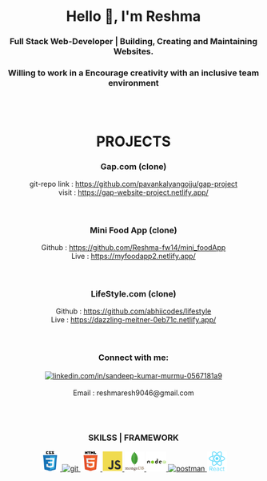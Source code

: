 <h1 align="center">Hello 👋, I'm Reshma</h1>
<div align="center"><h3 align="center">Full Stack Web-Developer | Building, Creating and Maintaining Websites.</h3>
<h3 align="center">Willing to work in a Encourage creativity with an inclusive team environment </h3>

<br/>
<br/>
  <h1 align="center">PROJECTS</h1>

<h3>Gap.com (clone) </h3>

git-repo link : https://github.com/pavankalyangojju/gap-project
<br/>
visit : https://gap-website-project.netlify.app/
<br/>
  <br/>
  <br/>
  <h3 >Mini Food App (clone)</h3>

Github : https://github.com/Reshma-fw14/mini_foodApp
    <br/>
Live : https://myfoodapp2.netlify.app/
<br/>
<br/>
<br/>
  <h3 >LifeStyle.com (clone)</h3>

Github : https://github.com/abhiicodes/lifestyle
  <br/>
Live : https://dazzling-meitner-0eb71c.netlify.app/
<br/>
<br/>
<br/>




<h3 align="center" >Connect with me:</h3>
<!-- <p align="left"> -->
<a href="https://www.linkedin.com/in/reshma-a8a871189/" target="blank"><img align="center" src="https://raw.githubusercontent.com/rahuldkjain/github-profile-readme-generator/master/src/images/icons/Social/linked-in-alt.svg" alt="linkedin.com/in/sandeep-kumar-murmu-0567181a9" height="30" width="40" /></a>


  <br/>
  <br/>
  Email : reshmaresh9046@gmail.com
</p>
<br/>
<br/>


<h3 align="center">SKILSS | FRAMEWORK</h3>
<p align="center" display="flex" justify-content="space-around">
<a href="https://www.w3schools.com/css/" target="_blank" rel="noreferrer"> <img src="https://raw.githubusercontent.com/devicons/devicon/master/icons/css3/css3-original-wordmark.svg" alt="css3" width="40" height="40"/> </a>
<a href="https://git-scm.com/" target="_blank" rel="noreferrer"> <img src="https://www.vectorlogo.zone/logos/git-scm/git-scm-icon.svg" alt="git" width="40" height="40"/> </a> 
<a href="https://www.w3.org/html/" target="_blank" rel="noreferrer"> <img src="https://raw.githubusercontent.com/devicons/devicon/master/icons/html5/html5-original-wordmark.svg" alt="html5" width="40" height="40"/> </a> 
<a href="https://developer.mozilla.org/en-US/docs/Web/JavaScript" target="_blank" rel="noreferrer"> <img src="https://raw.githubusercontent.com/devicons/devicon/master/icons/javascript/javascript-original.svg" alt="javascript" width="40" height="40"/> </a>
<a href="https://www.mongodb.com/" target="_blank" rel="noreferrer"> <img src="https://raw.githubusercontent.com/devicons/devicon/master/icons/mongodb/mongodb-original-wordmark.svg" alt="mongodb" width="40" height="40"/> </a>
<a href="https://nodejs.org" target="_blank" rel="noreferrer"> <img src="https://raw.githubusercontent.com/devicons/devicon/master/icons/nodejs/nodejs-original-wordmark.svg" alt="nodejs" width="40" height="40"/> </a>
<a href="https://postman.com" target="_blank" rel="noreferrer"> <img src="https://www.vectorlogo.zone/logos/getpostman/getpostman-icon.svg" alt="postman" width="40" height="40"/> </a>
<a href="https://reactjs.org/" target="_blank" rel="noreferrer"> <img src="https://raw.githubusercontent.com/devicons/devicon/master/icons/react/react-original-wordmark.svg" alt="react" width="40" height="40"/> </a> </p>

